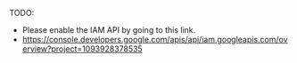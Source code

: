 TODO:

- Please enable the IAM API by going to this link.
- https://console.developers.google.com/apis/api/iam.googleapis.com/overview?project=1093928378535

